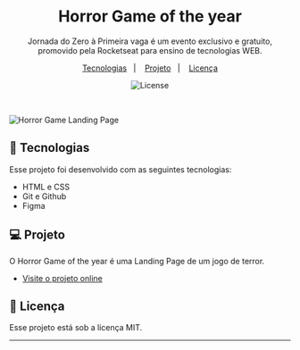 <h1 align="center"> Horror Game of the year </h1>

<p align="center">
Jornada do Zero à Primeira vaga é um evento exclusivo e gratuito, promovido pela Rocketseat para ensino de tecnologias WEB. <br/>
</p>

<p align="center">
  <a href="#-tecnologias">Tecnologias</a>&nbsp;&nbsp;&nbsp;|&nbsp;&nbsp;&nbsp;
  <a href="#-projeto">Projeto</a>&nbsp;&nbsp;&nbsp;|&nbsp;&nbsp;&nbsp;
  <a href="#memo-licença">Licença</a>
</p>

<p align="center">
  <img alt="License" src="https://img.shields.io/static/v1?label=license&message=MIT&color=49AA26&labelColor=000000">
</p>

<br>


![Horror Game Landing Page](https://user-images.githubusercontent.com/112482028/225406116-0a60145a-22dc-4987-9718-f5760e68ebe5.jpg)


## 🚀 Tecnologias

Esse projeto foi desenvolvido com as seguintes tecnologias:

- HTML e CSS
- Git e Github
- Figma

## 💻 Projeto

O Horror Game of the year é uma Landing Page de um jogo de terror.

- [Visite o projeto online](https://sanchesvitor.github.io/Jornada-Rocketseat/Aula01/)

## :memo: Licença

Esse projeto está sob a licença MIT.

---

 
